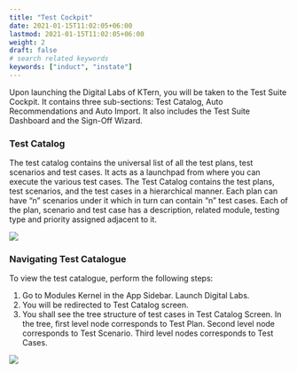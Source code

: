```yaml
---
title: "Test Cockpit"
date: 2021-01-15T11:02:05+06:00
lastmod: 2021-01-15T11:02:05+06:00
weight: 2
draft: false
# search related keywords
keywords: ["induct", "instate"]
---
```



Upon launching the Digital Labs of KTern, you will be taken to the Test Suite Cockpit. It contains three sub-sections: Test Catalog, Auto Recommendations and Auto Import. It also includes the Test Suite Dashboard and the Sign-Off Wizard.

### Test Catalog

The test catalog contains the universal list of all the test plans, test scenarios and test cases. It acts as a launchpad from where you can execute the various test cases. The Test Catalog contains the test plans, test scenarios, and the test cases in a hierarchical manner. Each plan can have “n” scenarios under it which in turn can contain “n” test cases. Each of the plan, scenario and test case has a description, related module, testing type and priority assigned adjacent to it.

![](https://storage.googleapis.com/ktern-docs-files/test-cockpit-1.png)

### Navigating Test Catalogue

To view the test catalogue, perform the following steps:

1. Go to Modules Kernel in the App Sidebar. Launch Digital Labs.
2. You will be redirected to Test Catalog screen.
3. You shall see the tree structure of test cases in Test Catalog Screen. In the tree, first level node corresponds to Test Plan. Second level node corresponds to Test Scenario. Third level nodes corresponds to Test Cases.

![](https://storage.googleapis.com/ktern-docs-files/test-cockpit-2.png)
